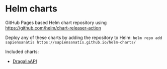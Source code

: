 # Helm charts

GitHub Pages based Helm chart repository using https://github.com/helm/chart-releaser-action

Deploy any of these charts by adding the repository to Helm: `helm repo add sapiensanatis https://sapiensanatis.github.io/helm-charts/`

Included charts:

- [DragaliaAPI](https://github.com/SapiensAnatis/DragaliaAPI)
